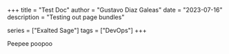 +++
title = "Test Doc"
author = "Gustavo Diaz Galeas"
date = "2023-07-16"
description = "Testing out page bundles"

series = ["Exalted Sage"]
tags = ["DevOps"]
+++

Peepee poopoo